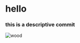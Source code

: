 # hello
### this is a descriptive commit
![wood](https://duffield-timber.transforms.svdcdn.com/production/gallery/walnut/Walnut-Appearance.jpg?w=800&h=533&q=85&fm=jpg&fit=crop&dm=1654770675&s=e341bd43250b00367701a2394b60666f)
